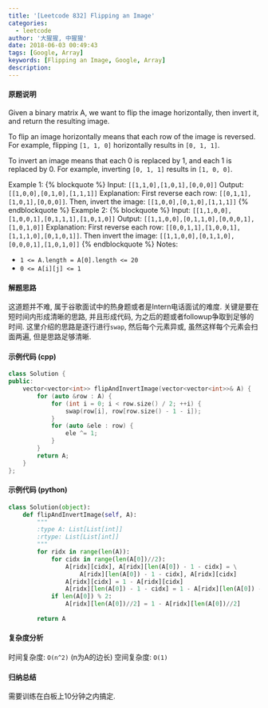```yaml
---
title: '[Leetcode 832] Flipping an Image'
categories:
  - leetcode
author: '大猩猩, 中猩猩'
date: 2018-06-03 00:49:43
tags: [Google, Array]
keywords: [Flipping an Image, Google, Array]
description:
---
```

#### 原题说明
Given a binary matrix A, we want to flip the image horizontally, then invert it, and return the resulting image.

To flip an image horizontally means that each row of the image is reversed.  For example, flipping `[1, 1, 0]` horizontally results in `[0, 1, 1]`.

To invert an image means that each 0 is replaced by 1, and each 1 is replaced by 0. For example, inverting `[0, 1, 1]` results in `[1, 0, 0]`.

Example 1:
{% blockquote %}
Input: `[[1,1,0],[1,0,1],[0,0,0]]`
Output: `[[1,0,0],[0,1,0],[1,1,1]]`
Explanation: First reverse each row: `[[0,1,1],[1,0,1],[0,0,0]]`.
Then, invert the image: `[[1,0,0],[0,1,0],[1,1,1]]`
{% endblockquote %}
Example 2:
{% blockquote %}
Input: `[[1,1,0,0],[1,0,0,1],[0,1,1,1],[1,0,1,0]]`
Output: `[[1,1,0,0],[0,1,1,0],[0,0,0,1],[1,0,1,0]]`
Explanation: First reverse each row: `[[0,0,1,1],[1,0,0,1],[1,1,1,0],[0,1,0,1]]`.
Then invert the image: `[[1,1,0,0],[0,1,1,0],[0,0,0,1],[1,0,1,0]]`
{% endblockquote %}
Notes:

- `1 <= A.length = A[0].length <= 20`
- `0 <= A[i][j] <= 1`


#### 解题思路
这道题并不难, 属于谷歌面试中的热身题或者是Intern电话面试的难度. 关键是要在短时间内形成清晰的思路, 并且形成代码, 为之后的题或者followup争取到足够的时间.
这里介绍的思路是逐行进行`swap`, 然后每个元素异或, 虽然这样每个元素会扫面两遍, 但是思路足够清晰.

#### 示例代码 (cpp)
```cpp
class Solution {
public:
    vector<vector<int>> flipAndInvertImage(vector<vector<int>>& A) {
        for (auto &row : A) {
            for (int i = 0; i < row.size() / 2; ++i) {
                swap(row[i], row[row.size() - 1 - i]);
            }
            for (auto &ele : row) {
                ele ^= 1;
            }
        }
        return A;
    }
};
```

#### 示例代码 (python)
```python
class Solution(object):
    def flipAndInvertImage(self, A):
        """
        :type A: List[List[int]]
        :rtype: List[List[int]]
        """
        for ridx in range(len(A)):
            for cidx in range(len(A[0])//2):
                A[ridx][cidx], A[ridx][len(A[0]) - 1 - cidx] = \
                    A[ridx][len(A[0]) - 1 - cidx], A[ridx][cidx]
                A[ridx][cidx] = 1 - A[ridx][cidx]
                A[ridx][len(A[0]) - 1 - cidx] = 1 - A[ridx][len(A[0]) - 1 - cidx]
            if len(A[0]) % 2:
                A[ridx][len(A[0])//2] = 1 - A[ridx][len(A[0])//2]
        
        return A
```

#### 复杂度分析
时间复杂度: `O(n^2)` (n为A的边长)
空间复杂度: `O(1)`

#### 归纳总结
需要训练在白板上10分钟之内搞定.
